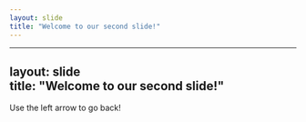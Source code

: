```yaml
---
layout: slide
title: "Welcome to our second slide!"
---
```


---
layout: slide\
title: "Welcome to our second slide!"
---

Use the left arrow to go back!
